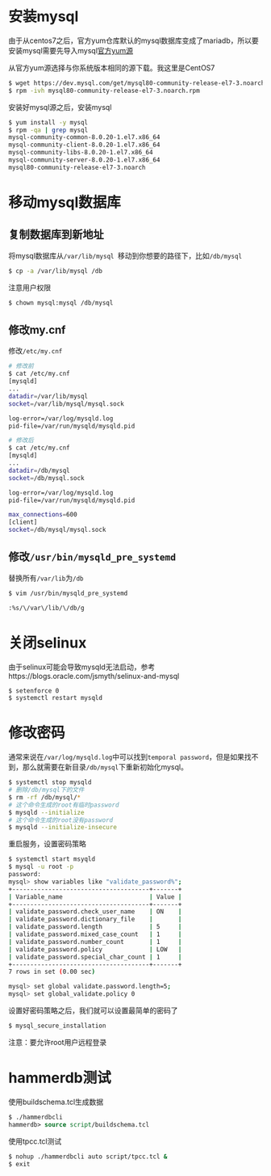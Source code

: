 # 安装mysql

由于从centos7之后，官方yum仓库默认的mysql数据库变成了mariadb，所以要安装mysql需要先导入mysql[官方yum源](https://dev.mysql.com/downloads/repo/yum/)

从官方yum源选择与你系统版本相同的源下载。我这里是CentOS7

```bash
$ wget https://dev.mysql.com/get/mysql80-community-release-el7-3.noarch.rpm
$ rpm -ivh mysql80-community-release-el7-3.noarch.rpm
```

安装好mysql源之后，安装mysql

```bash
$ yum install -y mysql
$ rpm -qa | grep mysql
mysql-community-common-8.0.20-1.el7.x86_64
mysql-community-client-8.0.20-1.el7.x86_64
mysql-community-libs-8.0.20-1.el7.x86_64
mysql-community-server-8.0.20-1.el7.x86_64
mysql80-community-release-el7-3.noarch
```

# 移动mysql数据库

## 复制数据库到新地址

将mysql数据库从`/var/lib/mysql `移动到你想要的路径下，比如`/db/mysql` 

```bash
$ cp -a /var/lib/mysql /db
```

注意用户权限

```bash
$ chown mysql:mysql /db/mysql
```

## 修改my.cnf

修改`/etc/my.cnf`

```bash
# 修改前
$ cat /etc/my.cnf
[mysqld]
...
datadir=/var/lib/mysql
socket=/var/lib/mysql/mysql.sock

log-error=/var/log/mysqld.log
pid-file=/var/run/mysqld/mysqld.pid

# 修改后
$ cat /etc/my.cnf
[mysqld]
...
datadir=/db/mysql
socket=/db/mysql.sock

log-error=/var/log/mysqld.log
pid-file=/var/run/mysqld/mysqld.pid

max_connections=600
[client]
socket=/db/mysql/mysql.sock
```

## 修改`/usr/bin/mysqld_pre_systemd`

替换所有`/var/lib`为`/db`

```bash
$ vim /usr/bin/mysqld_pre_systemd

:%s/\/var\/lib/\/db/g
```

# 关闭selinux

由于selinux可能会导致mysqld无法启动，参考https://blogs.oracle.com/jsmyth/selinux-and-mysql

```bash
$ setenforce 0
$ systemctl restart mysqld
```

# 修改密码

通常来说在`/var/log/mysqld.log`中可以找到`temporal password`，但是如果找不到，那么就需要在新目录`/db/mysql`下重新初始化mysql。

```bash
$ systemctl stop mysqld
# 删除/db/mysql下的文件
$ rm -rf /db/mysql/*
# 这个命令生成的root有临时password
$ mysqld --initialize
# 这个命令生成的root没有password
$ mysqld --initialize-insecure
```

重启服务，设置密码策略

```bash
$ systemctl start msyqld
$ mysql -u root -p
password:
mysql> show variables like "validate_password%";
+--------------------------------------+-------+
| Variable_name                        | Value |
+--------------------------------------+-------+
| validate_password.check_user_name    | ON    |
| validate_password.dictionary_file    |       |
| validate_password.length             | 5     |
| validate_password.mixed_case_count   | 1     |
| validate_password.number_count       | 1     |
| validate_password.policy             | LOW   |
| validate_password.special_char_count | 1     |
+--------------------------------------+-------+
7 rows in set (0.00 sec)

mysql> set global validate.password.length=5;
mysql> set global_validate.policy 0
```

设置好密码策略之后，我们就可以设置最简单的密码了

```bash
$ mysql_secure_installation
```

注意：要允许root用户远程登录

# hammerdb测试

使用buildschema.tcl生成数据

```tcl
$ ./hammerdbcli
hammerdb> source script/buildschema.tcl
```

使用tpcc.tcl测试

```bash
$ nohup ./hammerdbcli auto script/tpcc.tcl &
$ exit
```

